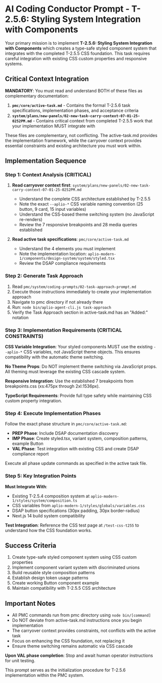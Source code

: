 # AI Coding Conductor Prompt - T-2.5.6: Styling System Integration with Components

Your primary mission is to implement **T-2.5.6: Styling System Integration with Components** which creates a type-safe styled component system that integrates with the completed T-2.5.5 CSS foundation. This task requires careful integration with existing CSS custom properties and responsive systems.

## Critical Context Integration

**MANDATORY**: You must read and understand BOTH of these files as complementary documentation:

1. **`pmc/core/active-task.md`** - Contains the formal T-2.5.6 task specifications, implementation phases, and acceptance criteria
2. **`system/plans/new-panels/02-new-task-carry-context-07-01-25-0252PM.md`** - Contains critical context from completed T-2.5.5 work that your implementation MUST integrate with

These files are complementary, not conflicting. The active-task.md provides the implementation framework, while the carryover context provides essential constraints and existing architecture you must work within.

## Implementation Sequence

### Step 1: Context Analysis (CRITICAL)
1. **Read carryover context first**: `system/plans/new-panels/02-new-task-carry-context-07-01-25-0252PM.md`
   - Understand the complete CSS architecture established by T-2.5.5
   - Note the exact `--aplio-*` CSS variable naming convention (25 button, 9 card, 15 input variables)
   - Understand the CSS-based theme switching system (no JavaScript re-renders)
   - Review the 7 responsive breakpoints and 28 media queries established

2. **Read active task specifications**: `pmc/core/active-task.md`
   - Understand the 4 elements you must implement
   - Note the implementation location: `aplio-modern-1/components/design-system/system/styled.tsx`
   - Review the DSAP compliance requirements

### Step 2: Generate Task Approach
1. Read `pmc/system/coding-prompts/02-task-approach-prompt.md`
2. Execute those instructions immediately to create your implementation approach
3. Navigate to pmc directory if not already there
4. Run: `node bin/aplio-agent-cli.js task-approach`
5. Verify the Task Approach section in active-task.md has an "Added:" notation

### Step 3: Implementation Requirements (CRITICAL CONSTRAINTS)

**CSS Variable Integration**: Your styled components MUST use the existing `--aplio-*` CSS variables, not JavaScript theme objects. This ensures compatibility with the automatic theme switching.

**No Theme Props**: Do NOT implement theme switching via JavaScript props. All theming must leverage the existing CSS cascade system.

**Responsive Integration**: Use the established 7 breakpoints from breakpoints.css (xs:475px through 2xl:1536px).

**TypeScript Requirements**: Provide full type safety while maintaining CSS custom property integration.

### Step 4: Execute Implementation Phases
Follow the exact phase structure in `pmc/core/active-task.md`:
- **PREP Phase**: Include DSAP documentation discovery
- **IMP Phase**: Create styled.tsx, variant system, composition patterns, example Button
- **VAL Phase**: Test integration with existing CSS and create DSAP compliance report

Execute all phase update commands as specified in the active task file.

### Step 5: Key Integration Points

**Must Integrate With**:
- Existing T-2.5.4 composition system at `aplio-modern-1/styles/system/composition.ts`
- CSS variables from `aplio-modern-1/styles/globals/variables.css`
- DSAP button specifications (30px padding, 30px border-radius)
- Next.js 14 build system compatibility

**Test Integration**: Reference the CSS test page at `/test-css-t255` to understand how the CSS foundation works.

## Success Criteria
1. Create type-safe styled component system using CSS custom properties
2. Implement component variant system with discriminated unions
3. Build reusable style composition patterns
4. Establish design token usage patterns
5. Create working Button component example
6. Maintain compatibility with T-2.5.5 CSS architecture

## Important Notes
- All PMC commands run from pmc directory using `node bin/[command]`
- Do NOT deviate from active-task.md instructions once you begin implementation
- The carryover context provides constraints, not conflicts with the active task
- Focus on enhancing the CSS foundation, not replacing it
- Ensure theme switching remains automatic via CSS cascade

**Upon VAL phase completion**: Stop and await human operator instructions for unit testing.

This prompt serves as the initialization procedure for T-2.5.6 implementation within the PMC system.
